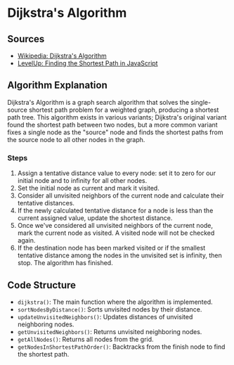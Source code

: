 
# Dijkstra's Algorithm 

## Sources

- [Wikipedia: Dijkstra's Algorithm](https://en.wikipedia.org/wiki/Dijkstra%27s_algorithm)
- [LevelUp: Finding the Shortest Path in JavaScript](https://levelup.gitconnected.com/finding-the-shortest-path-in-javascript-dijkstras-algorithm-8d16451eea34)

## Algorithm Explanation

Dijkstra's Algorithm is a graph search algorithm that solves the single-source shortest path problem for a weighted graph, producing a shortest path tree. This algorithm exists in various variants; Dijkstra's original variant found the shortest path between two nodes, but a more common variant fixes a single node as the "source" node and finds the shortest paths from the source node to all other nodes in the graph.

### Steps

1. Assign a tentative distance value to every node: set it to zero for our initial node and to infinity for all other nodes.
2. Set the initial node as current and mark it visited.
3. Consider all unvisited neighbors of the current node and calculate their tentative distances.
4. If the newly calculated tentative distance for a node is less than the current assigned value, update the shortest distance.
5. Once we've considered all unvisited neighbors of the current node, mark the current node as visited. A visited node will not be checked again.
6. If the destination node has been marked visited or if the smallest tentative distance among the nodes in the unvisited set is infinity, then stop. The algorithm has finished.

## Code Structure

- `dijkstra()`: The main function where the algorithm is implemented.
- `sortNodesByDistance()`: Sorts unvisited nodes by their distance.
- `updateUnvisitedNeighbors()`: Updates distances of unvisited neighboring nodes.
- `getUnvisitedNeighbors()`: Returns unvisited neighboring nodes.
- `getAllNodes()`: Returns all nodes from the grid.
- `getNodesInShortestPathOrder()`: Backtracks from the finish node to find the shortest path.

